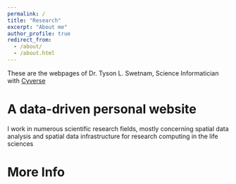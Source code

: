 ```yaml
---
permalink: /
title: "Research"
excerpt: "About me"
author_profile: true
redirect_from: 
  - /about/
  - /about.html
---
```


These are the webpages of Dr. Tyson L. Swetnam, Science Informatician with [Cyverse](https://cyverse.org) 

A data-driven personal website
======

I work in numerous scientific research fields, mostly concerning spatial data analysis and spatial data infrastructure for research computing in the life sciences

More Info
======
